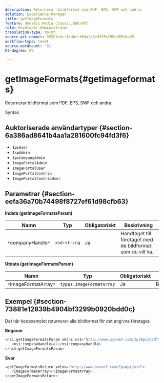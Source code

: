 ```yaml
---
description: Returnerar bildformat som PDF, EPS, SWF och andra.
solution: Experience Manager
title: getImageFormats
feature: Dynamic Media Classic,SDK/API
role: Developer,Administrator
translation-type: tm+mt
source-git-commit: 052bfcbcf1bd4ccf60afa7e3325bf58dd07cba85
workflow-type: tm+mt
source-wordcount: '81'
ht-degree: 0%

---
```



# getImageFormats{#getimageformats}

Returnerar bildformat som PDF, EPS, SWF och andra.

Syntax

## Auktoriserade användartyper {#section-6a386ad8641b4aa1a281600fc94fd3f6}

* `IpsUser`
* `IspAdmin`
* `IpsCompanyAdmin`
* `ImagePortalAdmin`
* `ImagePortalUser`
* `ImagePortalContrib`
* `ImagePortalContribUser`

## Parametrar {#section-eefa36a70b74498f8727ef61d98cfb63}

**Indata (getImageFormatsParam)**

| Namn | Typ | Obligatoriskt | Beskrivning |
|---|---|---|---|
| `*`companyHandle`*` | `xsd:string` | Ja | Handtaget till företaget med de bildformat som du vill ha. |

**Utdata (getImageFormatsParam)**

| Namn | Typ | Obligatoriskt | Beskrivning |
|---|---|---|---|
| `*`imageFormatArray`*` | `types:ImageFormatArray` | Ja | Bildformatsmatrisen. |

## Exempel {#section-73881e12839b4904bf3299b0920bdd0c}

Det här kodexemplet returnerar alla bildformat för det angivna företaget.

**Begäran**

```java
<ns1:getImageFormatsParam xmlns:ns1="http://www.scene7.com/IpsApi/xsd">
   <ns1:companyHandle>47</ns1:companyHandle>
</ns1:getImageFormatsParam>
```

**Svar**

```java
<getImageFormatsReturn xmlns="http://www.scene7.com/IpsApi/xsd">
   <imageFormatArray></imageFormatArray>
</getImageFormatsReturn>
```

